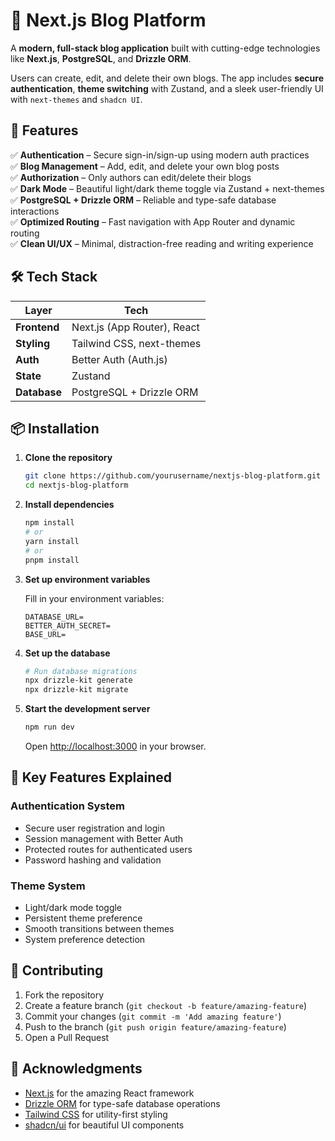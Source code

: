 # 📝 Next.js Blog Platform

A **modern, full-stack blog application** built with cutting-edge technologies like **Next.js**, **PostgreSQL**, and **Drizzle ORM**.

Users can create, edit, and delete their own blogs. The app includes **secure authentication**, **theme switching** with Zustand, and a sleek user-friendly UI with `next-themes` and `shadcn UI`.

## 🚀 Features

✅ **Authentication** – Secure sign-in/sign-up using modern auth practices  
✅ **Blog Management** – Add, edit, and delete your own blog posts  
✅ **Authorization** – Only authors can edit/delete their blogs  
✅ **Dark Mode** – Beautiful light/dark theme toggle via Zustand + next-themes  
✅ **PostgreSQL + Drizzle ORM** – Reliable and type-safe database interactions  
✅ **Optimized Routing** – Fast navigation with App Router and dynamic routing  
✅ **Clean UI/UX** – Minimal, distraction-free reading and writing experience

## 🛠️ Tech Stack

| Layer        | Tech                        |
| ------------ | --------------------------- |
| **Frontend** | Next.js (App Router), React |
| **Styling**  | Tailwind CSS, next-themes   |
| **Auth**     | Better Auth (Auth.js)       |
| **State**    | Zustand                     |
| **Database** | PostgreSQL + Drizzle ORM    |

## 📦 Installation

1. **Clone the repository**

   ```bash
   git clone https://github.com/yourusername/nextjs-blog-platform.git
   cd nextjs-blog-platform
   ```

2. **Install dependencies**

   ```bash
   npm install
   # or
   yarn install
   # or
   pnpm install
   ```

3. **Set up environment variables**

   Fill in your environment variables:

   ```env
   DATABASE_URL=
   BETTER_AUTH_SECRET=
   BASE_URL=
   ```

4. **Set up the database**

   ```bash
   # Run database migrations
   npx drizzle-kit generate
   npx drizzle-kit migrate


5. **Start the development server**

   ```bash
   npm run dev
   ```

   Open [http://localhost:3000](http://localhost:3000) in your browser.


## 🔧 Key Features Explained

### Authentication System

- Secure user registration and login
- Session management with Better Auth
- Protected routes for authenticated users
- Password hashing and validation

### Theme System

- Light/dark mode toggle
- Persistent theme preference
- Smooth transitions between themes
- System preference detection


## 🤝 Contributing

1. Fork the repository
2. Create a feature branch (`git checkout -b feature/amazing-feature`)
3. Commit your changes (`git commit -m 'Add amazing feature'`)
4. Push to the branch (`git push origin feature/amazing-feature`)
5. Open a Pull Request

## 🙏 Acknowledgments

- [Next.js](https://nextjs.org/) for the amazing React framework
- [Drizzle ORM](https://orm.drizzle.team/) for type-safe database operations
- [Tailwind CSS](https://tailwindcss.com/) for utility-first styling
- [shadcn/ui](https://ui.shadcn.com/) for beautiful UI components
